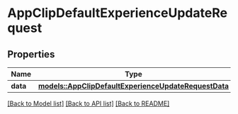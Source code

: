 # AppClipDefaultExperienceUpdateRequest

## Properties

Name | Type | Description | Notes
------------ | ------------- | ------------- | -------------
**data** | [**models::AppClipDefaultExperienceUpdateRequestData**](AppClipDefaultExperienceUpdateRequest_data.md) |  | 

[[Back to Model list]](../README.md#documentation-for-models) [[Back to API list]](../README.md#documentation-for-api-endpoints) [[Back to README]](../README.md)


